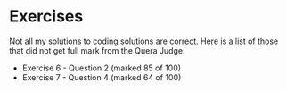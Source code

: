 # Exercises

Not all my solutions to coding solutions are correct. Here is a list of those that did not get full mark from the Quera Judge:

* Exercise 6 - Question 2 (marked 85 of 100)
* Exercise 7 - Question 4 (marked 64 of 100)
